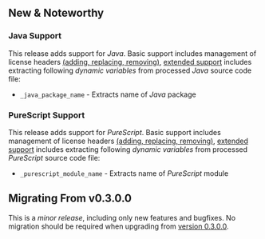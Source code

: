 ## New & Noteworthy

### Java Support
This release adds support for _Java_. Basic support includes management of license headers [(adding, replacing, removing)][rel:running-headroom], [extended support][rel:extended-functionality] includes extracting following _dynamic variables_ from processed _Java_ source code file:

- `_java_package_name` - Extracts name of _Java_ package 

### PureScript Support
This release adds support for _PureScript_. Basic support includes management of license headers [(adding, replacing, removing)][rel:running-headroom], [extended support][rel:extended-functionality] includes extracting following _dynamic variables_ from processed _PureScript_ source code file:

- `_purescript_module_name` - Extracts name of _PureScript_ module 

## Migrating From v0.3.0.0
This is a _minor release_, including only new features and bugfixes. No migration should be required when upgrading from [version 0.3.0.0][doc:v0.3.0.0].


[doc:v0.3.0.0]: https://doc.norcane.com/headroom/v0.3.0.0/
[rel:extended-functionality]: documentation/extended-functionality.md
[rel:running-headroom]: documentation/running-headroom.md